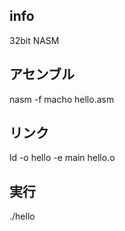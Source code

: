 ## info
32bit NASM

## アセンブル
nasm -f macho hello.asm

## リンク
ld -o hello -e main hello.o

## 実行
./hello
